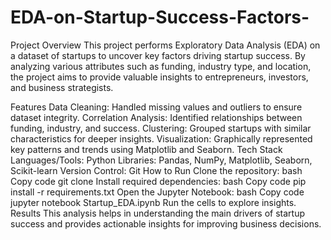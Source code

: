 # EDA-on-Startup-Success-Factors-
Project Overview
This project performs Exploratory Data Analysis (EDA) on a dataset of startups to uncover key factors driving startup success. By analyzing various attributes such as funding, industry type, and location, the project aims to provide valuable insights to entrepreneurs, investors, and business strategists.

Features
Data Cleaning: Handled missing values and outliers to ensure dataset integrity.
Correlation Analysis: Identified relationships between funding, industry, and success.
Clustering: Grouped startups with similar characteristics for deeper insights.
Visualization: Graphically represented key patterns and trends using Matplotlib and Seaborn.
Tech Stack
Languages/Tools: Python
Libraries: Pandas, NumPy, Matplotlib, Seaborn, Scikit-learn
Version Control: Git
How to Run
Clone the repository:
bash
Copy code
git clone <your-github-repo-link>
Install required dependencies:
bash
Copy code
pip install -r requirements.txt
Open the Jupyter Notebook:
bash
Copy code
jupyter notebook Startup_EDA.ipynb
Run the cells to explore insights.
Results
This analysis helps in understanding the main drivers of startup success and provides actionable insights for improving business decisions.
